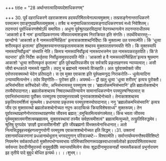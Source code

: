 +++
title = "28 अर्थान्तरत्वादिव्यपदेशाधिकरणम्"

+++
30. पूर्वं दहराधिकरणे दहराकाशस्य हदयपरिमितत्वेनाल्पत्वमुक्तम्। तत्प्रसङ्गेनान्तराधिकरणे परमात्मन एवाङ्गुष्ठप्रमितत्वमुक्तम्। तत्रैव च मनुष्याधिकारत्वप्रसङ्गादधिकरणत्रयं मध्ये निवेशितम्। तदनन्तरं पूर्वाधिकरणशेषोऽपि समापितः। अधुना पूर्वश्रुतदहरविद्यायां वेदनस्थानत्वेन तदनन्तराधीतस्य 'आकाशो ह वै नाम' इत्यादिप्रकरणस्य जीवपरत्वमाशङ्क्य निराक्रियत इति संगतिः। तदर्थविचारस्तु-- छान्दोग्ये 'आकाशो ह वै नामरूपयेर्निर्वहिता' इत्यत्राकाशशब्दनिर्दिष्टः किं मुक्तात्मा उत परमात्मेति। किं 'धूत्वा शरीरमकृतं कृतात्मा' इतिमुक्तस्यानन्तरप्रकृतत्वमाकाश शब्दस्य मुक्तपरतावगमयति नेति। किं मुक्तस्यापि नामरूपनिर्वोढृत्वं" संभवति नेति। किमत्र नामरूपनिर्वोढृत्वं नामरूपभजनेन उत नामरूपकरतृतयेति। किं'ते यदन्तरा' इति निर्देशः कर्तृतया निर्वोढृत्वमुपपादयति नेति। 'आकाशो ह वै नामरूपयोर्निर्वहिता'इत्यत्र श्रूयमाण आकाशो 'धूत्वा शरीरमकृतं कृतात्मा' इति पूर्वत्रप्रतिपन्नजीव एव सर्वत्रापि प्रकृतग्रहणस्य न्याय्यत्वात्। असौ जीवो बन्धकाले नामरूपे गृह्णाति। तदनु च ब्रह्मभावे नामरूपे विजहाति। अतः पूर्ववाक्योक्तो जीव एवोत्तरवाक्यस्थो भेदेन प्रतिपद्यते। स एव मुक्त एवाकाश इति पूर्वपक्षमनूद्य निराकरोति-- धूत्वेत्यादिना ऽन्याय्यमित्यन्तेन। तदेव विवृणोति-- पुरोक्त इति। अयमर्थः-- द्वौ खलु धूत्वा 'धूत्वा शरीरम्' इत्यत्र पुरोक्तौ। अभिसंभविता कश्चिदेको जीवः, अभिसंभाव्यस्तु परमपुरुष एव। 'ब्रह्मलोकमभिसंभवानि' इति ब्रह्मलोकशब्देन तस्यैवोपादानात्। ब्रह्मलोकशब्दस्य निषादस्थपतिन्यायेन सामानाधिकरण्येन परमपुरुषनिष्ठत्वात् स एवाभिसंभाव्यतया पूर्वोक्तः परमपुरुष एवायमुत्तरवाक्ये पुनराकाशशब्देनोच्यते। तेनाकाशशब्दस्य प्रकृतिपरामर्शित्वं सुस्थमेव। प्रधानतया प्रकृतस्य परमपुरुशस्योपादानात्। ननु 'ब्रह्मलोकमभिसंभवानि' इत्यत्र जीव एव मुक्तावस्थो ब्रह्मलोकशब्देनोच्यत नपुनः कादाचित्कं क्रियाविशेषसाध्यं" मुक्तरूपम्। तेन पूर्वावस्थाप्रहाणेनोत्तरावस्थाग्रहणमेव जीवस्य ब्रह्मत््वमुचितमित्यसंगतमेतत्। किंच भवता जीवस्य पूर्वममुक्तत्वमनीशत्वमब्रह्मत्वम्, मुक्तावस्थायां तस्यैव सर्वज्ञत्वमीशत्वं" ब्रह्मत्वमित्युच्यते, तत्छ्रुतिविरुद्धमेव। श्रुतिषु युगपदेव 'ज्ञाज्ञौ द्वावजावीशनीशौ' इति जीवब्रह्मणो र्विभक्तत्वेनाभिधानात्। अतो नित्यसिद्धबृहत्त्वबृंहणत्वगुणयोगी परमपुरुष एवाकाशशब्देनोच्यत इति सिद्धम्।।31. उक्तानां दशानामधिकरणानां प्रधआनार्थभूतान् भगवद्गुणान् परिसञ्चष्टे-- विश्वात्मेति। सर्वान्तर्याम्यनन्तैश्वर्यविशिष्टो नियमनेन सर्वकार्याधारो मुक्तैरुपभोग्यस्वभावः परिमिचपरिमाणरूपदह्रस्वाधारसर्वलोको हृदयपरिमितावस्थया सर्वयन्ता देवादीनीमुपास्यो वसुमुखैर्देवैः स्वान्तर्यामित्वेन सेव्यः शूद्रादीनामुपासनार्हो नामरूपैककर्ता प्रभुर्नारायण इह तृतीये पादे बुबुधे बोधित इत्यर्थः।। ।।शुभम्।।